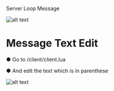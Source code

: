 Server Loop Message

![alt text](https://cdn.discordapp.com/attachments/695911259979120730/925777992561590272/2021-12-29_3.png)
# Message Text Edit

● Go to /client/client.lua

● And edit the text which is in parenthese

![alt text](https://cdn.discordapp.com/attachments/695911259979120730/925779184830263376/2021-12-29_6.png)

